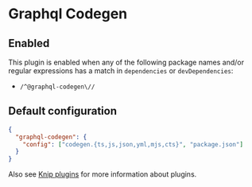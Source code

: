 # Graphql Codegen

## Enabled

This plugin is enabled when any of the following package names and/or regular expressions has a match in `dependencies`
or `devDependencies`:

- `/^@graphql-codegen\//`

## Default configuration

```json
{
  "graphql-codegen": {
    "config": ["codegen.{ts,js,json,yml,mjs,cts}", "package.json"]
  }
}
```

Also see [Knip plugins][1] for more information about plugins.

[1]: https://github.com/webpro/knip/blob/main/README.md#plugins
